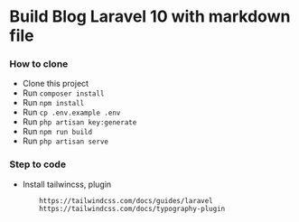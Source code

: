 # Build Blog Laravel 10 with markdown file


### How to clone
- Clone this project
- Run  ``composer install``
- Run  ``npm install``
- Run  ``cp .env.example .env``
- Run  ``php artisan key:generate ``
- Run  ``npm run build``
- Run  ``php artisan serve ``

### Step to code
- Install tailwincss, plugin
    ```
        https://tailwindcss.com/docs/guides/laravel
        https://tailwindcss.com/docs/typography-plugin
    ```
